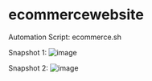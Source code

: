 # ecommercewebsite

Automation Script: ecommerce.sh

Snapshot 1:
![image](https://user-images.githubusercontent.com/68551613/159156769-3a298628-d637-44df-8450-c6dad670f2ef.png)

Snapshot 2:
![image](https://user-images.githubusercontent.com/68551613/159156775-59c6c315-9624-4dd1-b2ca-d25228630174.png)
